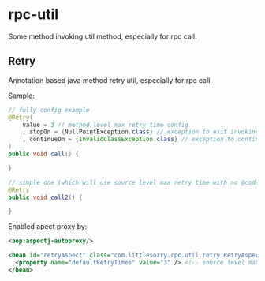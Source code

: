 # rpc-util

Some method invoking util method, especially for rpc call.

## Retry

Annotation based java method retry util, especially for rpc call.

Sample:

```java
// fully config example
@Retry(
    value = 3 // method level max retry time config
    , stopOn = {NullPointException.class} // exception to exit invoking
    , continueOn = {InvalidClassException.class} // exception to continue retry
)
public void call() {

}

// simple one (which will use source level max retry time with no @code{stopOn} and no @code{continueOn}):
@Retry
public void call2() {

}
```

Enabled apect proxy by:

```xml
<aop:aspectj-autoproxy/>

<bean id="retryAspect" class="com.littlesorry.rpc.util.retry.RetryAspect">
  <property name="defaultRetryTimes" value="3" /> <!-- source level max retry time config -->
</bean>
```

